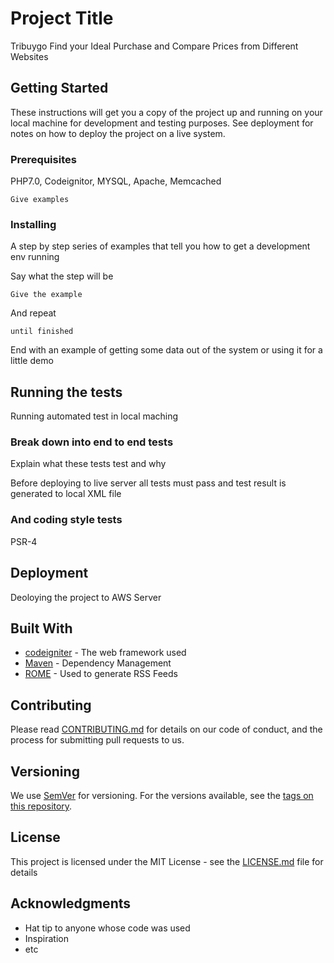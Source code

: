# Project Title

Tribuygo Find your Ideal Purchase and Compare Prices from Different Websites

## Getting Started

These instructions will get you a copy of the project up and running on your local machine for development and testing purposes. See deployment for notes on how to deploy the project on a live system.

### Prerequisites

PHP7.0, Codeignitor, MYSQL, Apache, Memcached 

```
Give examples
```

### Installing

A step by step series of examples that tell you how to get a development env running

Say what the step will be

```
Give the example
```

And repeat

```
until finished
```

End with an example of getting some data out of the system or using it for a little demo

## Running the tests

Running automated test in local maching

### Break down into end to end tests

Explain what these tests test and why

Before deploying to live server all tests must pass and test result is generated to local XML file 

### And coding style tests

PSR-4

## Deployment

Deoloying the project to AWS Server 

## Built With

* [codeigniter](https://codeigniter.com/) - The web framework used
* [Maven](https://maven.apache.org/) - Dependency Management
* [ROME](https://rometools.github.io/rome/) - Used to generate RSS Feeds

## Contributing

Please read [CONTRIBUTING.md](https://gist.github.com/PurpleBooth/b24679402957c63ec426) for details on our code of conduct, and the process for submitting pull requests to us.

## Versioning

We use [SemVer](http://semver.org/) for versioning. For the versions available, see the [tags on this repository](https://github.com/your/project/tags). 


## License

This project is licensed under the MIT License - see the [LICENSE.md](LICENSE.md) file for details

## Acknowledgments

* Hat tip to anyone whose code was used
* Inspiration
* etc
